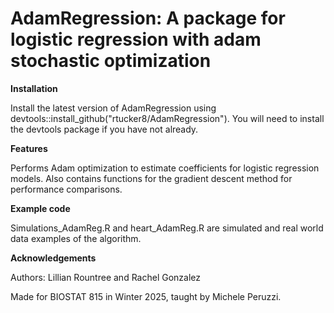 # AdamRegression: A package for logistic regression with adam stochastic optimization # 

**Installation**

Install the latest version of AdamRegression using devtools::install_github("rtucker8/AdamRegression"). You will need to install the devtools package if you have not already.

**Features**

Performs Adam optimization to estimate coefficients for logistic regression models. Also contains functions for the gradient descent method for performance comparisons.

**Example code**

Simulations_AdamReg.R and heart_AdamReg.R are simulated and real world data examples of the algorithm.

**Acknowledgements**

Authors: Lillian Rountree and Rachel Gonzalez

Made for BIOSTAT 815 in Winter 2025, taught by Michele Peruzzi.

